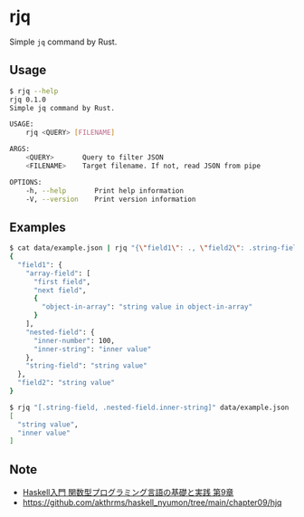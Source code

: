 # rjq

Simple `jq` command by Rust.

## Usage

```sh
$ rjq --help
rjq 0.1.0
Simple jq command by Rust.

USAGE:
    rjq <QUERY> [FILENAME]

ARGS:
    <QUERY>       Query to filter JSON
    <FILENAME>    Target filename. If not, read JSON from pipe

OPTIONS:
    -h, --help       Print help information
    -V, --version    Print version information
```

## Examples

```sh
$ cat data/example.json | rjq "{\"field1\": ., \"field2\": .string-field}"
{
  "field1": {
    "array-field": [
      "first field",
      "next field",
      {
        "object-in-array": "string value in object-in-array"
      }
    ],
    "nested-field": {
      "inner-number": 100,
      "inner-string": "inner value"
    },
    "string-field": "string value"
  },
  "field2": "string value"
}
```

```sh
$ rjq "[.string-field, .nested-field.inner-string]" data/example.json
[
  "string value",
  "inner value"
]
```

## Note

- [Haskell入門 関数型プログラミング言語の基礎と実践 第9章](https://gihyo.jp/book/2017/978-4-7741-9237-6)
- https://github.com/akthrms/haskell_nyumon/tree/main/chapter09/hjq
